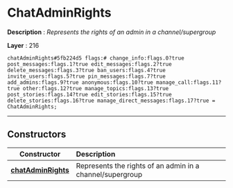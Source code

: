 # ChatAdminRights

**Description** : *Represents the rights of an admin in a channel/supergroup*

**Layer** : 216

```tl
chatAdminRights#5fb224d5 flags:# change_info:flags.0?true post_messages:flags.1?true edit_messages:flags.2?true delete_messages:flags.3?true ban_users:flags.4?true invite_users:flags.5?true pin_messages:flags.7?true add_admins:flags.9?true anonymous:flags.10?true manage_call:flags.11?true other:flags.12?true manage_topics:flags.13?true post_stories:flags.14?true edit_stories:flags.15?true delete_stories:flags.16?true manage_direct_messages:flags.17?true = ChatAdminRights;
```

---

## Constructors

| Constructor | Description |
| :---: | :--- |
| [**chatAdminRights**](constructor/chatAdminRights) | Represents the rights of an admin in a channel/supergroup |